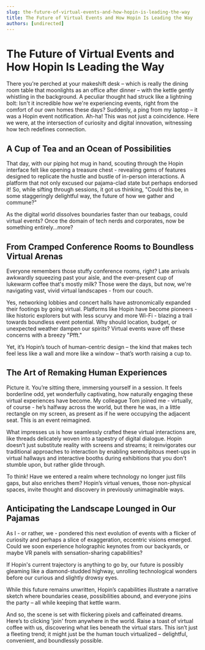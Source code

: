 ```yaml
---
slug: the-future-of-virtual-events-and-how-hopin-is-leading-the-way
title: The Future of Virtual Events and How Hopin Is Leading the Way
authors: [undirected]
---
```



# The Future of Virtual Events and How Hopin Is Leading the Way

There you're perched at your makeshift desk – which is really the dining room table that moonlights as an office after dinner – with the kettle gently whistling in the background. A peculiar thought had struck like a lightning bolt: Isn't it incredible how we're experiencing events, right from the comfort of our own homes these days? Suddenly, a ping from my laptop – it was a Hopin event notification. Ah-ha! This was not just a coincidence. Here we were, at the intersection of curiosity and digital innovation, witnessing how tech redefines connection.

## A Cup of Tea and an Ocean of Possibilities

That day, with our piping hot mug in hand, scouting through the Hopin interface felt like opening a treasure chest - revealing gems of features designed to replicate the hustle and bustle of in-person interactions. A platform that not only excused our pajama-clad state but perhaps endorsed it! So, while sifting through sessions, it got us thinking, "Could this be, in some staggeringly delightful way, the future of how we gather and commune?"

As the digital world dissolves boundaries faster than our teabags, could virtual events? Once the domain of tech nerds and corporates, now be something entirely…more?

## From Cramped Conference Rooms to Boundless Virtual Arenas

Everyone remembers those stuffy conference rooms, right? Late arrivals awkwardly squeezing past your aisle, and the ever-present cup of lukewarm coffee that's mostly milk? Those were the days, but now, we're navigating vast, vivid virtual landscapes - from our couch.

Yes, networking lobbies and concert halls have astronomically expanded their footings by going virtual. Platforms like Hopin have become pioneers - like historic explorers but with less scurvy and more Wi-Fi - blazing a trail towards boundless event potential. Why should location, budget, or unexpected weather dampen our spirits? Virtual events wave off these concerns with a breezy "Pfft."

Yet, it’s Hopin’s touch of human-centric design – the kind that makes tech feel less like a wall and more like a window – that’s worth raising a cup to. 

## The Art of Remaking Human Experiences

Picture it. You’re sitting there, immersing yourself in a session. It feels borderline odd, yet wonderfully captivating, how naturally engaging these virtual experiences have become. My colleague Tom joined me - virtually, of course - he’s halfway across the world, but there he was, in a little rectangle on my screen, as present as if he were occupying the adjacent seat. This is an event reimagined.

What impresses us is how seamlessly crafted these virtual interactions are, like threads delicately woven into a tapestry of digital dialogue. Hopin doesn’t just substitute reality with screens and streams; it reinvigorates our traditional approaches to interaction by enabling serendipitous meet-ups in virtual hallways and interactive booths during exhibitions that you don't stumble upon, but rather glide through.

To think! Have we entered a realm where technology no longer just fills gaps, but also enriches them? Hopin’s virtual venues, those non-physical spaces, invite thought and discovery in previously unimaginable ways.

## Anticipating the Landscape Lounged in Our Pajamas

As I - or rather, we - pondered this next evolution of events with a flicker of curiosity and perhaps a slice of exaggeration, eccentric visions emerged. Could we soon experience holographic keynotes from our backyards, or maybe VR panels with sensation-sharing capabilities?

If Hopin's current trajectory is anything to go by, our future is possibly gleaming like a diamond-studded highway, unrolling technological wonders before our curious and slightly drowsy eyes.

While this future remains unwritten, Hopin’s capabilities illustrate a narrative sketch where boundaries cease, possibilities abound, and everyone joins the party – all while keeping that kettle warm.

And so, the scene is set with flickering pixels and caffeinated dreams. Here’s to clicking 'join' from anywhere in the world. Raise a toast of virtual coffee with us, discovering what lies beneath the virtual stars. This isn’t just a fleeting trend; it might just be the human touch virtualized – delightful, convenient, and boundlessly possible.